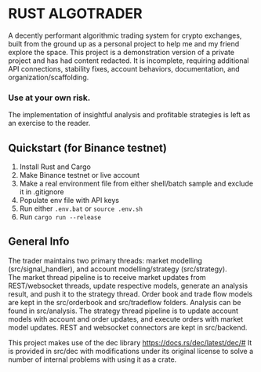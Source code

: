 # RUST ALGOTRADER
A decently performant algorithmic trading system for crypto exchanges, built from the ground up as a personal project to help me and my friend explore the space. This project is a demonstration version of a private project and has had content redacted. It is incomplete, requiring additional API connections, stability fixes, account behaviors, documentation, and organization/scaffolding.
### Use at your own risk.
The implementation of insightful analysis and profitable strategies is left as an exercise to the reader.

## Quickstart (for Binance testnet)
1. Install Rust and Cargo
2. Make Binance testnet or live account
3. Make a real environment file from either shell/batch sample and exclude it in .gitignore
4. Populate env file with API keys
5. Run either `.env.bat` or `source .env.sh`
6. Run `cargo run --release`

## General Info
The trader maintains two primary threads: market modelling (src/signal_handler), and account modelling/strategy (src/strategy).  
The market thread pipeline is to receive market updates from REST/websocket threads, update respective models, generate an analysis result, and push it to the strategy thread.
Order book and trade flow models are kept in the src/orderbook and src/tradeflow folders. Analysis can be found in src/analysis.
The strategy thread pipeline is to update account models with account and order updates, and execute orders with market model updates.
REST and websocket connectors are kept in src/backend.

This project makes use of the dec library
 https://docs.rs/dec/latest/dec/#
 It is provided in src/dec with modifications under its original license to solve a number of internal problems with using it as a crate.
